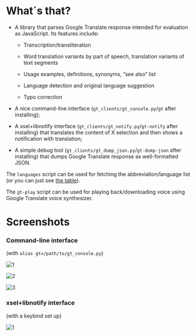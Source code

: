# What´s that?

* A library that parses Google Translate response intended for evaluation as JavaScript. Its features include:

    * Transcription/transliteration

    * Word translation variants by part of speech, translation variants of text segments

    * Usage examples, definitions, synonyms, “see also” list

    * Language detection and original language suggestion

    * Typo correction

* A nice command-line interface (`gt_clients/gt_console.py`/`gt` after installing);

* A xsel+libnotify interface (`gt_clients/gt_notify.py`/`gt-notify` after installing) that translates the content of X selection and then shows a notification with translation;

* A simple debug tool (`gt_clients/gt_dump_json.py`/`gt-dump-json` after installing) that dumps Google Translate response as well-formatted JSON.

The `languages` script can be used for fetching the abbreviation/language list (or you can just see [the table](https://github.com/shdown/gt/wiki/Abbreviation%E2%86%92language-correspondence-table)).

The `gt-play` script can be used for playing back/downloading voice using Google Translate voice synthesizer.

# Screenshots

### Command-line interface

(with `alias gt=/path/to/gt_console.py`)

![1](https://cloud.githubusercontent.com/assets/5462697/5557491/3427f084-8d11-11e4-8dc1-03401ad9fd89.png)

![2](https://cloud.githubusercontent.com/assets/5462697/5557493/44c76942-8d11-11e4-8bca-fbd550c1a2f4.png)

![3](https://cloud.githubusercontent.com/assets/5462697/5557495/63c2587a-8d11-11e4-88fe-76b21c3f3a10.png)

### xsel+libnotify interface

(with a keybind set up)

![1](https://cloud.githubusercontent.com/assets/5462697/5102702/8ae4583a-6fdf-11e4-91ed-259bf8f5a051.png)
